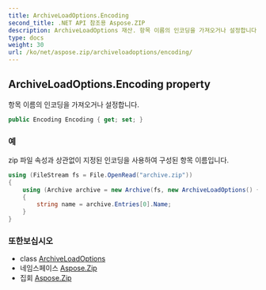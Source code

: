```yaml
---
title: ArchiveLoadOptions.Encoding
second_title: .NET API 참조용 Aspose.ZIP
description: ArchiveLoadOptions 재산. 항목 이름의 인코딩을 가져오거나 설정합니다.
type: docs
weight: 30
url: /ko/net/aspose.zip/archiveloadoptions/encoding/
---
```

## ArchiveLoadOptions.Encoding property

항목 이름의 인코딩을 가져오거나 설정합니다.

```csharp
public Encoding Encoding { get; set; }
```

### 예

zip 파일 속성과 상관없이 지정된 인코딩을 사용하여 구성된 항목 이름입니다.

```csharp
using (FileStream fs = File.OpenRead("archive.zip"))
{      
    using (Archive archive = new Archive(fs, new ArchiveLoadOptions() { Encoding = System.Text.Encoding.GetEncoding(932) }))
    {
        string name = archive.Entries[0].Name;
    }    
}
```

### 또한보십시오

* class [ArchiveLoadOptions](../)
* 네임스페이스 [Aspose.Zip](../../archiveloadoptions/)
* 집회 [Aspose.Zip](../../../)


